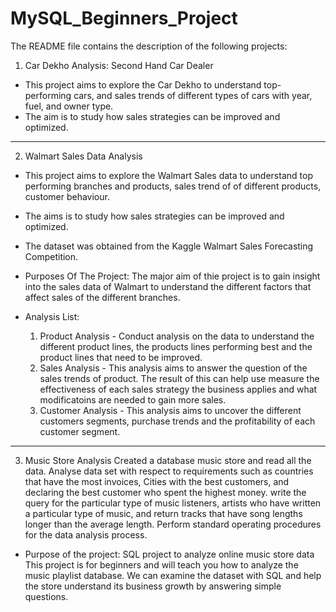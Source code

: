 # MySQL_Beginners_Project
The README file contains the description of the following projects:

1. Car Dekho Analysis: Second Hand Car Dealer
- This project aims to explore the Car Dekho to understand top-performing cars, and sales trends of different types of cars with year, fuel, and owner type.
- The aim is to study how sales strategies can be improved and optimized.

------------------------------------------------------------------------------------------------------------------------------------------------------------

2. Walmart Sales Data Analysis
- This project aims to explore the Walmart Sales data to understand top performing branches and products, sales trend of of different products, customer behaviour.
- The aims is to study how sales strategies can be improved and optimized.
- The dataset was obtained from the Kaggle Walmart Sales Forecasting Competition.
  
- Purposes Of The Project:
  The major aim of thie project is to gain insight into the sales data of Walmart to understand the different factors that affect sales of the different branches.
- Analysis List:
  1.	Product Analysis -
  Conduct analysis on the data to understand the different product lines, the products lines performing best and the product lines that need to be improved.
  2.	Sales Analysis -
  This analysis aims to answer the question of the sales trends of product. The result of this can help use measure the effectiveness of each sales strategy the business applies and what modificatoins are needed to   gain more sales.
  3.	Customer Analysis - 
  This analysis aims to uncover the different customers segments, purchase trends and the profitability of each customer segment.


-----------------------------------------------------------------------------------------------------------------------------------------------------------------

3. Music Store Analysis
Created a database music store and read all the data. Analyse data set with respect to requirements such as countries that have the most invoices, Cities with the best customers, and declaring the best customer who spent the highest money.
write the query for the particular type of music listeners, artists who have written a particular type of music, and return tracks that have song lengths longer than the average length.
Perform standard operating procedures for the data analysis process.

- Purpose of the project:
SQL project to analyze online music store data
This project is for beginners and will teach you how to analyze the music playlist database. 
We can examine the dataset with SQL and help the store understand its business growth by answering simple questions.

